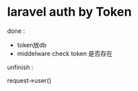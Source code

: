 # laravel auth by Token

done : 
- token放db
- middelware check token 是否存在


unfinish :

request->user()



